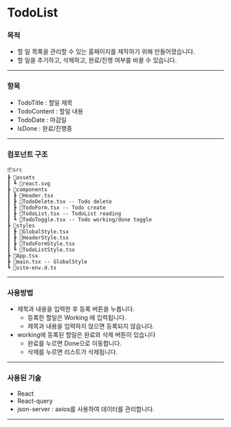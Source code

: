 # TodoList

### 목적

- 할 일 목록을 관리할 수 있는 홈페이지를 제작하기 위해 만들어졌습니다.
- 할 일을 추기하고, 삭제하고, 완료/진행 여부를 바꿀 수 있습니다.

---

### 항목

- TodoTitle : 할일 제목
- TodoContent : 할일 내용
- TodoDate : 마감일
- IsDone : 완료/진행중

---

### 컴포넌트 구조

```
📦src
┣ 📂assets
┃ ┗ 📜react.svg
┣ 📂components
┃ ┣ 📜Header.tsx
┃ ┣ 📜TodoDelete.tsx -- Todo delete
┃ ┣ 📜TodoForm.tsx -- Todo create
┃ ┣ 📜TodoList.tsx -- TodoList reading
┃ ┗ 📜TodoToggle.tsx -- Todo working/done toggle
┣ 📂styles
┃ ┣ 📜GlobalStyle.tsx
┃ ┣ 📜HeaderStyle.tsx
┃ ┣ 📜TodoFormStyle.tsx
┃ ┗ 📜TodoListStyle.tsx
┣ 📜App.tsx
┣ 📜main.tsx -- GlobalStyle
┗ 📜vite-env.d.ts
```

---

### 사용방법

- 제목과 내용을 입력한 후 등록 버튼을 누릅니다.
  - 등록한 할일은 Working 에 입력됩니다.
  - 제목과 내용을 입력하지 않으면 등록되지 않습니다.
- working에 등록된 할일은 완료와 삭제 버튼이 있습니다
  - 완료를 누르면 Done으로 이동합니다.
  - 삭제를 누르면 리스트가 삭제됩니다.

---

### 사용된 기술

- React
- React-query
- json-server : axios를 사용하여 데이터를 관리합니다.

---

